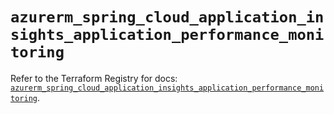 # `azurerm_spring_cloud_application_insights_application_performance_monitoring`

Refer to the Terraform Registry for docs: [`azurerm_spring_cloud_application_insights_application_performance_monitoring`](https://registry.terraform.io/providers/hashicorp/azurerm/3.116.0/docs/resources/spring_cloud_application_insights_application_performance_monitoring).
